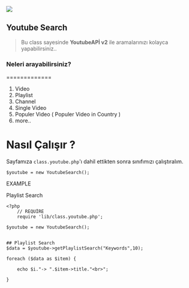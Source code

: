 ![](http://i.imgur.com/G0KQC7w.png)
## Youtube Search
> Bu class sayesinde **YoutubeAPİ v2** ile aramalarınızı kolayca yapabilirsiniz..


### Neleri arayabilirsiniz?
=============
1. Video
2. Playlist
3. Channel
4. Single Video
5. Populer Video ( Populer Video in Country )
7. more..



Nasıl Çalışır ?
=============

Sayfamıza `class.youtube.php`'ı dahil ettikten sonra sınıfımızı çalıştıralım.

 `$youtube = new YoutubeSearch();`
 
 EXAMPLE
 
 Playlist Search
 

	<?php 
    	// REQUİRE
		require 'lib/class.youtube.php';

	$youtube = new YoutubeSearch();


	## Playlist Search
	$data = $youtube->getPlaylistSearch("Keywords",10);

	foreach ($data as $item) {
		
		echo $i."-> ".$item->title."<br>";

	}


